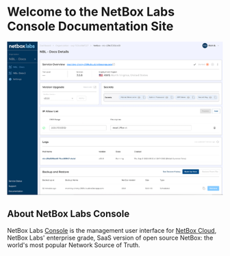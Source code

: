 # Welcome to the NetBox Labs Console Documentation Site

![netbox main ui](./images/docs_home.png)

## About NetBox Labs Console

NetBox Labs [Console](https://console.netboxlabs.com/dashboard/) is the management user interface for [NetBox Cloud](https://netboxlabs.com/netbox-cloud), NetBox Labs' enterprise grade, SaaS version of open source NetBox: the world's most popular Network Source of Truth. 
